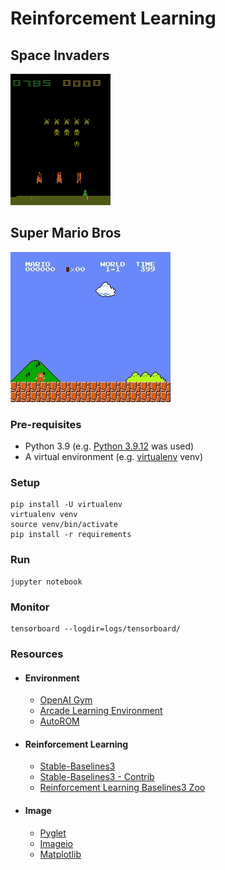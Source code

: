 # Reinforcement Learning

## Space Invaders

![](../images/space_invaders.gif)

## Super Mario Bros

![](./images/super_mario_bros.gif)

### Pre-requisites

- Python 3.9 (e.g. [Python 3.9.12](https://www.python.org/downloads/release/python-3912/) was used)
- A virtual environment (e.g. [virtualenv](https://pypi.org/project/virtualenv/) venv)

### Setup

```
pip install -U virtualenv
virtualenv venv
source venv/bin/activate
pip install -r requirements
```

### Run

```
jupyter notebook
```

### Monitor

```
tensorboard --logdir=logs/tensorboard/
```

### Resources

- #### Environment

  - [OpenAI Gym](https://github.com/openai/gym)
  - [Arcade Learning Environment](https://github.com/mgbellemare/Arcade-Learning-Environment)
  - [AutoROM](https://github.com/Farama-Foundation/AutoROM)

- #### Reinforcement Learning

  - [Stable-Baselines3](https://github.com/DLR-RM/stable-baselines3)
  - [Stable-Baselines3 - Contrib](https://github.com/Stable-Baselines-Team/stable-baselines3-contrib)
  - [Reinforcement Learning Baselines3 Zoo](https://github.com/DLR-RM/rl-baselines3-zoo)

- #### Image

  - [Pyglet](https://github.com/pyglet/pyglet)
  - [Imageio](https://github.com/imageio/imageio)
  - [Matplotlib](https://github.com/matplotlib/matplotlib)
